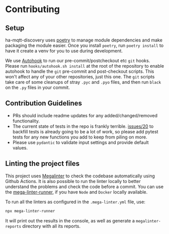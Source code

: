 # Contributing

## Setup

ha-mqtt-discovery uses [poetry](https://python-poetry.org/) to manage module dependencies and make packaging the module easier. Once you install `poetry`, run `poetry install` to have it create a venv for you to use during development.

We use [Autohook](https://github.com/Autohook/Autohook) to run our pre-commit/postcheckout etc `git` hooks.  Please run `hooks/autohook.sh install` at the root of the repository to enable autohook to handle the `git` pre-commit and post-checkout scripts. This won't affect any of your other repositories, just this one. The `git` scripts take care of some cleanups of stray `.pyc` and `.pyo` files, and then run `black` on the `.py` files in your commit.

## Contribution Guidelines

- PRs should include readme updates for any added/changed/removed functionality.
- The current state of tests in the repo is frankly terrible. [issues/20](https://github.com/unixorn/ha-mqtt-discovery/issues/20) to backfill tests is already going to be a lot of work, so please add pytest tests for any new functions you add to keep from piling on more.
- Please use `pydantic` to validate input settings and provide default values.

## Linting the project files

This project uses [Megalinter](https://megalinter.io/latest/) to check the codebase automatically using Github Actions.
It is also possible to run the linter locally to better understand the problems and check the code before a commit.
You can use the [mega-linter-runner](https://megalinter.io/latest/mega-linter-runner/#installation), if you have `Node` and `Docker` locally available.

To run all the linters as configured in the `.mega-linter.yml` file, use:

```bash
npx mega-linter-runner
```

It will print out the results in the console, as well as generate a `megalinter-reports` directory with all its reports.
